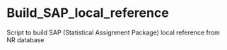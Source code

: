 # Build_SAP_local_reference
Script to build SAP (Statistical Assignment Package) local reference from NR database
